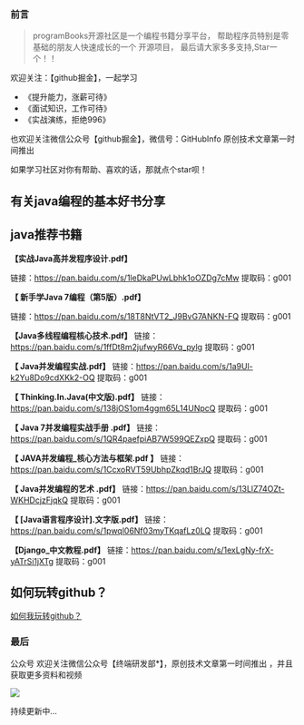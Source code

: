 
### 前言

> programBooks开源社区是一个编程书籍分享平台， 帮助程序员特别是零基础的朋友人快速成长的一个 开源项目， 最后请大家多多支持,Star一个！！

欢迎关注：【github掘金】，一起学习

- 《提升能力，涨薪可待》
- 《面试知识，工作可待》
- 《实战演练，拒绝996》

也欢迎关注微信公众号【github掘金】，微信号：GitHubInfo 原创技术文章第一时间推出

如果学习社区对你有帮助、喜欢的话，那就点个star呗！


有关java编程的基本好书分享 
---
 java推荐书籍
----


**【实战Java高并发程序设计.pdf】**
  
链接：https://pan.baidu.com/s/1leDkaPUwLbhk1oOZDg7cMw 
提取码：g001 
 

**【 新手学Java 7编程（第5版）.pdf】**

链接：https://pan.baidu.com/s/18T8NtVT2_J9BvG7ANKN-FQ 
提取码：g001 

**【Java多线程编程核心技术.pdf】**
链接：https://pan.baidu.com/s/1ffDt8m2jufwyR66Vq_pylg 
提取码：g001 

**【  Java并发编程实战.pdf】**
链接：https://pan.baidu.com/s/1a9Ul-k2Yu8Do9cdXKk2-OQ 
提取码：g001 

**【  Thinking.In.Java(中文版).pdf】**
链接：https://pan.baidu.com/s/138jOS1om4ggm65L14UNpcQ 
提取码：g001 

**【 Java 7并发编程实战手册 .pdf】**
链接：https://pan.baidu.com/s/1QR4paefpiAB7W599QEZxpQ 
提取码：g001 

**【 JAVA并发编程_核心方法与框架.pdf 】**
链接：https://pan.baidu.com/s/1CcxoRVT59UbhpZkqd1BrJQ 
提取码：g001 

**【 Java并发编程的艺术 .pdf】**
链接：https://pan.baidu.com/s/13LlZ74OZt-WKHDcjzFjqkQ 
提取码：g001 

**【  [Java语言程序设计].文字版.pdf】**
链接：https://pan.baidu.com/s/1pwql06Nf03myTKqafLz0LQ 
提取码：g001 
 
**【Django_中文教程.pdf】**
链接：https://pan.baidu.com/s/1exLgNy-frX-yATrSi1jXTg 
提取码：g001 
 
 如何玩转github？
 ---
 
 [如何我玩转github？](https://github.com/codeGoogler/ProgramBooks/blob/main/%E7%8E%A9%E8%BD%ACgithub/%E5%A6%82%E4%BD%95%E7%8E%A9%E8%BD%ACgithub.md)
 
 ### 最后
 
 公众号
 欢迎关注微信公众号【终端研发部*】，原创技术文章第一时间推出 ，并且获取更多资料和视频
 
 ![](https://camo.githubusercontent.com/6c195082da200b6ded487127409bbe143372c751d9f0d7b7761ddb730c3f3655/68747470733a2f2f75706c6f61642d696d616765732e6a69616e7368752e696f2f75706c6f61645f696d616765732f31343337313333392d386263333932366263313534666461312e6a7067)
 
 
 持续更新中...